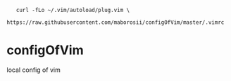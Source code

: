 ```
   curl -fLo ~/.vim/autoload/plug.vim \
      https://raw.githubusercontent.com/maborosii/configOfVim/master/.vimrc
```
# configOfVim
local config of vim 
